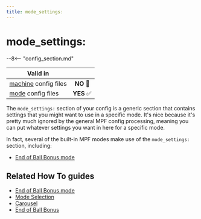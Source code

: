 ```yaml
---
title: mode_settings:
---
```


# mode_settings:


--8<-- "config_section.md"

| Valid in | |
|-----|:----:|
|[machine](instructions/machine_config.md) config files |**NO** :no_entry_sign:|
|[mode](instructions/mode_config.md) config files|**YES** :white_check_mark:|

The `mode_settings:` section of your config is a generic section that
contains settings that you might want to use in a specific mode. It's
nice because it's pretty much ignored by the general MPF config
processing, meaning you can put whatever settings you want in here for a
specific mode.

In fact, several of the built-in MPF modes make use of the
`mode_settings:` section, including:

* [End of Ball Bonus mode](bonus.md)

## Related How To guides

* [End of Ball Bonus mode](bonus.md)
* [Mode Selection](../game_design/mode_selection.md)
* [Carousel](../cookbook/carousel.md)
* [End of Ball Bonus](../game_logic/bonus/index.md)
